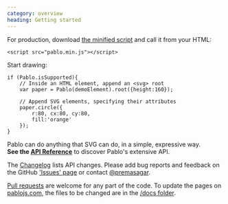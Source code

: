 ```yaml
--- 
category: overview
heading: Getting started
---
```


For production, download <a href="https://github.com/downloads/dharmafly/pablo/pablo.min.js" target="_blank">the minified script</a> and call it from your HTML:

	<script src="pablo.min.js"></script>

Start drawing:

	if (Pablo.isSupported){
		// Inside an HTML element, append an <svg> root
		var paper = Pablo(demoElement).root({height:160});

		// Append SVG elements, specifying their attributes
		paper.circle({
			r:80, cx:80, cy:80,
			fill:'orange'
		});
	}

Pablo can do anything that SVG can do, in a simple, expressive way.  
**See the [API Reference][reference]** to discover Pablo's extensive API.

The [Changelog][changelog] lists API changes. Please add bug reports and feedback on the GitHub ['Issues' page][issues] or contact [@premasagar][prem-twitter].

[Pull requests][pull-requests] are welcome for any part of the code. To update the pages on [pablojs.com][pablo-site], the files to be changed are in the [/docs folder][docs-folder].


<!-- Testcard demo -->
<div id="testcard" style="margin-top:40px"></div>
<script>
	if (document.addEventListener){
		document.addEventListener('DOMContentLoaded', function(){
			var script = document.createElement('script');
			document.body.appendChild(script);
			script.src = 'https://raw.github.com/dharmafly/pablo/master/examples/testcard/testcard.js';
		}, false);
	}
</script>


[pablo-site]: http://pablojs.com
[reference]: http://pablojs.com/reference/
[issues]: https://github.com/dharmafly/pablo/issues
[changelog]: http://pablojs.com/details/#changelog
[prem-twitter]: https://twitter.com/premasagar
[docs-folder]: https://github.com/dharmafly/pablo/tree/master/docs
[pull-requests]: https://help.github.com/articles/using-pull-requests
